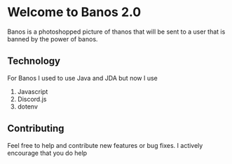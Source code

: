 # Welcome to Banos 2.0

Banos is a photoshopped picture of thanos that will be sent to a user that is banned by the power of banos.

## Technology

For Banos I used to use Java and JDA but now I use

1. Javascript
1. Discord.js
1. dotenv

## Contributing

Feel free to help and contribute new features or bug fixes. I actively encourage that you do help
